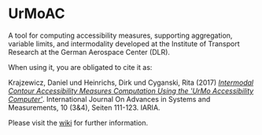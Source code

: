 # UrMoAC
A tool for computing accessibility measures, supporting aggregation, variable limits, and intermodality developed at the Institute of Transport Research at the German Aerospace Center (DLR).

When using it, you are obligated to cite it as:

Krajzewicz, Daniel und Heinrichs, Dirk und Cyganski, Rita (2017) [_Intermodal Contour Accessibility Measures Computation Using the 'UrMo Accessibility Computer'_](https://elib.dlr.de/118235/). International Journal On Advances in Systems and Measurements, 10 (3&4), Seiten 111-123. IARIA.

Please visit the <a href="https://github.com/DLR-VF/UrMoAC/wiki/index">wiki</a> for further information.

